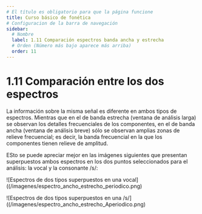 ```yaml
---
# El título es obligatorio para que la página funcione
title: Curso básico de fonética
# Configuracion de la barra de navegación
sidebar:
  # Nombre
  label: 1.11 Comparación espectros banda ancha y estrecha
  # Orden (Número más bajo aparece más arriba)
  order: 11
---
```

# 1.11 Comparación entre los dos espectros

La información sobre la misma señal es diferente en ambos tipos de espectros. Mientras que en el de banda estrecha (ventana de análisis larga) se observan los detalles frecuenciales de los componentes, en el de banda ancha (ventana de análisis breve) sólo se observan amplias zonas de relieve frecuencial; es decir, la banda frecuencial en la que los componentes tienen relieve de amplitud.

ESto se puede apreciar mejor en las imágenes siguientes que presentan superpuestos ambos espectros en los dos puntos seleccionados para el análisis: la vocal y la consonante /s/:

![Espectros de dos tipos superpuestos en una vocal]((/imagenes/espectro_ancho_estrecho_periodico.png)

![Espectros de dos tipos superpuestos en una /s/]((/imagenes/espectro_ancho_estrecho_Aperiodico.png)

